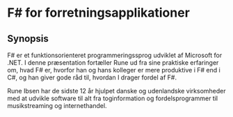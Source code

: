 # F# for forretningsapplikationer

## Synopsis
F# er et funktionsorienteret programmeringssprog udviklet af Microsoft for .NET. I denne præsentation fortæller Rune ud fra sine praktiske erfaringer om, hvad F# er, hvorfor han og hans kolleger er mere produktive i F# end i C#, og han giver gode råd til, hvordan I drager fordel af F#. 

Rune Ibsen har de sidste 12 år hjulpet danske og udenlandske virksomheder med at udvikle software til alt fra toginformation og fordelsprogrammer til musikstreaming og internethandel.
